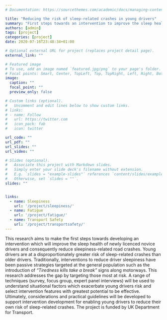 ```yaml
---
# Documentation: https://sourcethemes.com/academic/docs/managing-content/

title: "Reducing the risk of sleep‐related crashes in young drivers"
summary: "First steps towards an intervention to improve the sleep health of newly licenced drivers 2020-2021"
authors: [admin]
tags: [project]
categories: [project]
date: 2020-07-16T23:48:34+01:00

# Optional external URL for project (replaces project detail page).
external_link: ""

# Featured image
# To use, add an image named `featured.jpg/png` to your page's folder.
# Focal points: Smart, Center, TopLeft, Top, TopRight, Left, Right, BottomLeft, Bottom, BottomRight.
image:
  caption: ""
  focal_point: ""
  preview_only: false

# Custom links (optional).
#   Uncomment and edit lines below to show custom links.
# links:
# - name: Follow
#   url: https://twitter.com
#   icon_pack: fab
#   icon: twitter

url_code: ""
url_pdf: ""
url_slides: ""
url_video: ""

# Slides (optional).
#   Associate this project with Markdown slides.
#   Simply enter your slide deck's filename without extension.
#   E.g. `slides = "example-slides"` references `content/slides/example-slides.md`.
#   Otherwise, set `slides = ""`.
slides: ""


links:
  - name: Sleepiness
    url: '/project/sleepiness/'
  - name: Fatigue
    url: '/project/fatigue/'
  - name: Transport Safety
    url: '/project/transportsafety/'
---
```

This research aims to make the first steps towards developing an intervention which will improve the sleep health of newly licenced novice drivers and consequently reduce sleepiness-related road crashes. Young drivers are at a disproportionately greater risk of sleep-related crashes than older drivers. Traditionally, interventions to reduce driver sleepiness have been passive strategies targeted at the general population such as the introduction of *“Tiredness kills take a break”* signs along motorways. This research addresses the gap by targeting those most at risk. A range of techniques (survey, focus group, expert panel interviews) will be used to understand situational factors which exacerbate young drivers risk and select intervention features with greatest potential to be effective. Ultimately, considerations and practical guidelines will be developed to support  intervention development for enabling young drivers to  reduce their own risk of sleep-related crashes. The project is funded by UK Department for Transport. 